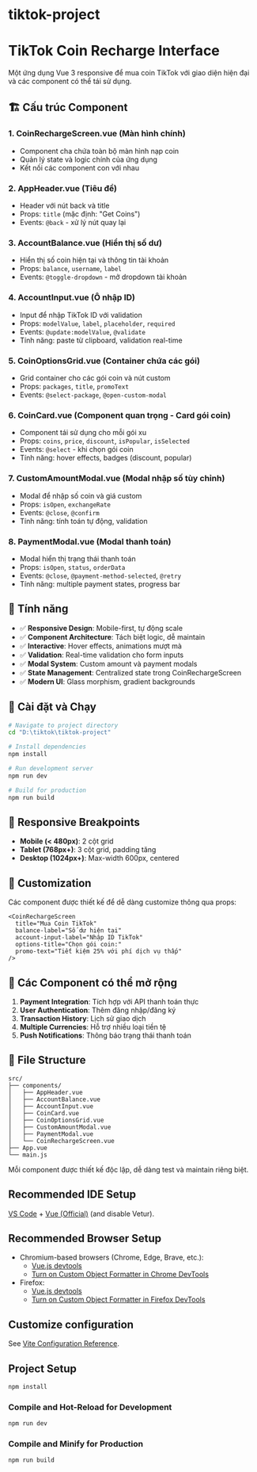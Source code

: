 # tiktok-project

# TikTok Coin Recharge Interface

Một ứng dụng Vue 3 responsive để mua coin TikTok với giao diện hiện đại và các component có thể tái sử dụng.

## 🏗️ Cấu trúc Component

### 1. **CoinRechargeScreen.vue** (Màn hình chính)

- Component cha chứa toàn bộ màn hình nạp coin
- Quản lý state và logic chính của ứng dụng
- Kết nối các component con với nhau

### 2. **AppHeader.vue** (Tiêu đề)

- Header với nút back và title
- Props: `title` (mặc định: "Get Coins")
- Events: `@back` - xử lý nút quay lại

### 3. **AccountBalance.vue** (Hiển thị số dư)

- Hiển thị số coin hiện tại và thông tin tài khoản
- Props: `balance`, `username`, `label`
- Events: `@toggle-dropdown` - mở dropdown tài khoản

### 4. **AccountInput.vue** (Ô nhập ID)

- Input để nhập TikTok ID với validation
- Props: `modelValue`, `label`, `placeholder`, `required`
- Events: `@update:modelValue`, `@validate`
- Tính năng: paste từ clipboard, validation real-time

### 5. **CoinOptionsGrid.vue** (Container chứa các gói)

- Grid container cho các gói coin và nút custom
- Props: `packages`, `title`, `promoText`
- Events: `@select-package`, `@open-custom-modal`

### 6. **CoinCard.vue** (Component quan trọng - Card gói coin)

- Component tái sử dụng cho mỗi gói xu
- Props: `coins`, `price`, `discount`, `isPopular`, `isSelected`
- Events: `@select` - khi chọn gói coin
- Tính năng: hover effects, badges (discount, popular)

### 7. **CustomAmountModal.vue** (Modal nhập số tùy chỉnh)

- Modal để nhập số coin và giá custom
- Props: `isOpen`, `exchangeRate`
- Events: `@close`, `@confirm`
- Tính năng: tính toán tự động, validation

### 8. **PaymentModal.vue** (Modal thanh toán)

- Modal hiển thị trạng thái thanh toán
- Props: `isOpen`, `status`, `orderData`
- Events: `@close`, `@payment-method-selected`, `@retry`
- Tính năng: multiple payment states, progress bar

## 🎨 Tính năng

- ✅ **Responsive Design**: Mobile-first, tự động scale
- ✅ **Component Architecture**: Tách biệt logic, dễ maintain
- ✅ **Interactive**: Hover effects, animations mượt mà
- ✅ **Validation**: Real-time validation cho form inputs
- ✅ **Modal System**: Custom amount và payment modals
- ✅ **State Management**: Centralized state trong CoinRechargeScreen
- ✅ **Modern UI**: Glass morphism, gradient backgrounds

## 🚀 Cài đặt và Chạy

```bash
# Navigate to project directory
cd "D:\tiktok\tiktok-project"

# Install dependencies
npm install

# Run development server
npm run dev

# Build for production
npm run build
```

## 📱 Responsive Breakpoints

- **Mobile (< 480px)**: 2 cột grid
- **Tablet (768px+)**: 3 cột grid, padding tăng
- **Desktop (1024px+)**: Max-width 600px, centered

## 🔧 Customization

Các component được thiết kế để dễ dàng customize thông qua props:

```vue
<CoinRechargeScreen
  title="Mua Coin TikTok"
  balance-label="Số dư hiện tại"
  account-input-label="Nhập ID TikTok"
  options-title="Chọn gói coin:"
  promo-text="Tiết kiệm 25% với phí dịch vụ thấp"
/>
```

## 🎯 Các Component có thể mở rộng

1. **Payment Integration**: Tích hợp với API thanh toán thực
2. **User Authentication**: Thêm đăng nhập/đăng ký
3. **Transaction History**: Lịch sử giao dịch
4. **Multiple Currencies**: Hỗ trợ nhiều loại tiền tệ
5. **Push Notifications**: Thông báo trạng thái thanh toán

## 📁 File Structure

```
src/
├── components/
│   ├── AppHeader.vue
│   ├── AccountBalance.vue
│   ├── AccountInput.vue
│   ├── CoinCard.vue
│   ├── CoinOptionsGrid.vue
│   ├── CustomAmountModal.vue
│   ├── PaymentModal.vue
│   └── CoinRechargeScreen.vue
├── App.vue
└── main.js
```

Mỗi component được thiết kế độc lập, dễ dàng test và maintain riêng biệt.

## Recommended IDE Setup

[VS Code](https://code.visualstudio.com/) + [Vue (Official)](https://marketplace.visualstudio.com/items?itemName=Vue.volar) (and disable Vetur).

## Recommended Browser Setup

- Chromium-based browsers (Chrome, Edge, Brave, etc.):
  - [Vue.js devtools](https://chromewebstore.google.com/detail/vuejs-devtools/nhdogjmejiglipccpnnnanhbledajbpd)
  - [Turn on Custom Object Formatter in Chrome DevTools](http://bit.ly/object-formatters)
- Firefox:
  - [Vue.js devtools](https://addons.mozilla.org/en-US/firefox/addon/vue-js-devtools/)
  - [Turn on Custom Object Formatter in Firefox DevTools](https://fxdx.dev/firefox-devtools-custom-object-formatters/)

## Customize configuration

See [Vite Configuration Reference](https://vite.dev/config/).

## Project Setup

```sh
npm install
```

### Compile and Hot-Reload for Development

```sh
npm run dev
```

### Compile and Minify for Production

```sh
npm run build
```
